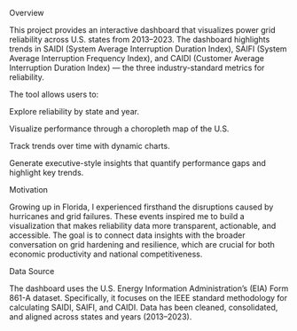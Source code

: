Overview

This project provides an interactive dashboard that visualizes power grid reliability across U.S. states from 2013–2023.
The dashboard highlights trends in SAIDI (System Average Interruption Duration Index), SAIFI (System Average Interruption Frequency Index), and CAIDI (Customer Average Interruption Duration Index) — the three industry-standard metrics for reliability.

The tool allows users to:

Explore reliability by state and year.

Visualize performance through a choropleth map of the U.S.

Track trends over time with dynamic charts.

Generate executive-style insights that quantify performance gaps and highlight key trends.

Motivation

Growing up in Florida, I experienced firsthand the disruptions caused by hurricanes and grid failures. These events inspired me to build a visualization that makes reliability data more transparent, actionable, and accessible. The goal is to connect data insights with the broader conversation on grid hardening and resilience, which are crucial for both economic productivity and national competitiveness.

Data Source

The dashboard uses the U.S. Energy Information Administration’s (EIA) Form 861-A dataset.
Specifically, it focuses on the IEEE standard methodology for calculating SAIDI, SAIFI, and CAIDI.
Data has been cleaned, consolidated, and aligned across states and years (2013–2023).

